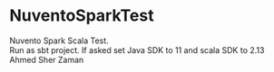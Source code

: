 # NuventoSparkTest
Nuvento Spark Scala Test.
<br>
Run as sbt project. If asked set Java SDK to 11 and scala SDK to 2.13
<br>
Ahmed Sher Zaman
